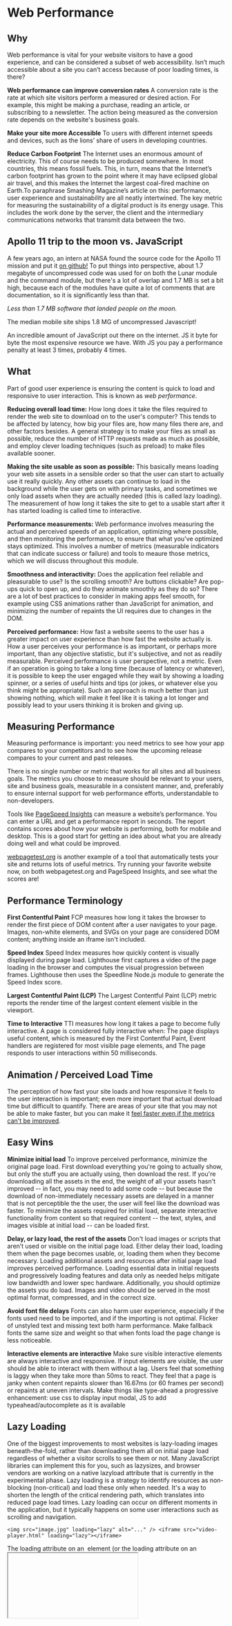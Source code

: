 # Web Performance

## Why

Web performance is vital for your website visitors to have a good experience, and can be considered a subset of web accessibility. Isn’t much accessible about a site you can’t access because of poor loading times, is there?

**Web performance can improve conversion rates**
A conversion rate is the rate at which site visitors perform a measured or desired action. For example, this might be making a purchase, reading an article, or subscribing to a newsletter. The action being measured as the conversion rate depends on the website's business goals.

**Make your site more Accessible**
To users with different internet speeds and devices, such as the lions’ share of users in developing countries.

**Reduce Carbon Footprint**
The Internet uses an enormous amount of electricity. This of course needs to be produced somewhere. In most countries, this means fossil fuels. This, in turn, means that the Internet’s carbon footprint has grown to the point where it may have eclipsed global air travel, and this makes the Internet the largest coal-fired machine on Earth.To paraphrase Smashing Magazine’s article on this: performance, user experience and sustainability are all neatly intertwined. The key metric for measuring the sustainability of a digital product is its energy usage. This includes the work done by the server, the client and the intermediary communications networks that transmit data between the two.


## Apollo 11 trip to the moon vs. JavaScript

A few years ago, an intern at NASA found the source code for the Apollo 11 mission and put it [on github!](https://github.com/chrislgarry/Apollo-11) To put things into perspective, about 1.7 megabyte of uncompressed code was used for on both the Lunar module and the command module, but there's a lot of overlap and 1.7 MB is set a bit high, because each of the modules have quite a lot of comments that are documentation, so it is significantly less than that. 

*Less than 1.7 MB software that landed people on the moon.*

The median mobile site ships 1.8 MG of uncompressed Javascript!

An incredible amount of JavaScript out there on the internet. JS it byte for byte the most expensive resource we have. With JS you pay a performance penalty at least 3 times, probably 4 times. 

## What

Part of good user experience is ensuring the content is quick to load and responsive to user interaction. This is known as *web performance*.

**Reducing overall load time:** How long does it take the files required to render the web site to download on to the user's computer? This tends to be affected by latency, how big your files are, how many files there are, and other factors besides. 
A general strategy is to make your files as small as possible, reduce the number of HTTP requests made as much as possible, and employ clever loading techniques (such as preload) to make files available sooner.

**Making the site usable as soon as possible:** This basically means loading your web site assets in a sensible order so that the user can start to actually use it really quickly. Any other assets can continue to load in the background while the user gets on with primary tasks, and sometimes we only load assets when they are actually needed (this is called lazy loading). The measurement of how long it takes the site to get to a usable start after it has started loading is called time to interactive.

**Performance measurements:** Web performance involves measuring the actual and perceived speeds of an application, optimizing where possible, and then monitoring the performance, to ensure that what you've optimized stays optimized. This involves a number of metrics (measurable indicators that can indicate success or failure) and tools to meaure those metrics, which we will discuss throughout this module.

**Smoothness and interactivity:** Does the application feel reliable and pleasurable to use? Is the scrolling smooth? Are buttons clickable? Are pop-ups quick to open up, and do they animate smoothly as they do so? There are a lot of best practices to consider in making apps feel smooth, for example using CSS animations rather than JavaScript for animation, and minimizing the number of repaints the UI requires due to changes in the DOM.

**Perceived performance:** How fast a website seems to the user has a greater impact on user experience than how fast the website actually is. How a user perceives your performance is as important, or perhaps more important, than any objective statistic, but it's subjective, and not as readily measurable. Perceived performance is user perspective, not a metric. Even if an operation is going to take a long time (because of latency or whatever), it is possible to keep the user engaged while they wait by showing a loading spinner, or a series of useful hints and tips (or jokes, or whatever else you think might be appropriate). Such an approach is much better than just showing nothing, which will make it feel like it is taking a lot longer and possibly lead to your users thinking it is broken and giving up.

## Measuring Performance

Measuring performance is important: you need metrics to see how your app compares to your competitors and to see how the upcoming release compares to your current and past releases. 

There is no single number or metric that works for all sites and all business goals. The metrics you choose to measure should be relevant to your users, site and business goals, measurable in a consistent manner, and, preferably to ensure internal support for web performance efforts, understandable to non-developers. 

Tools like [PageSpeed Insights](https://developers.google.com/speed/pagespeed/insights/) can measure a website’s performance. You can enter a URL and get a performance report in seconds. The report contains scores about how your website is performing, both for mobile and desktop. This is a good start for getting an idea about what you are already doing well and what could be improved.

[webpagetest.org](https://webpagetest.org/) is another example of a tool that automatically tests your site and returns lots of useful metrics.
Try running your favorite website now, on both webpagetest.org and PageSpeed Insights, and see what the scores are!

## Performance Terminology

**First Contentful Paint**
FCP measures how long it takes the browser to render the first piece of DOM content after a user navigates to your page. Images, non-white <canvas> elements, and SVGs on your page are considered DOM content; anything inside an iframe isn't included.

**Speed Index**
Speed Index measures how quickly content is visually displayed during page load. Lighthouse first captures a video of the page loading in the browser and computes the visual progression between frames. Lighthouse then uses the Speedline Node.js module to generate the Speed Index score.

**Largest Contentful Paint (LCP)**
The Largest Contentful Paint (LCP) metric reports the render time of the largest content element visible in the viewport.

**Time to Interactive**
TTI measures how long it takes a page to become fully interactive. A page is considered fully interactive when:
The page displays useful content, which is measured by the First Contentful Paint,
Event handlers are registered for most visible page elements, and
The page responds to user interactions within 50 milliseconds.

 
## Animation / Perceived Load Time

The perception of how fast your site loads and how responsive it feels to the user interaction is important; even more important that actual download time but difficult to quantify. There are areas of your site that you may not be able to make faster, but you can make it [feel faster even if the metrics can't be improved](https://developer.mozilla.org/en-US/docs/Learn/Performance/Perceived_performance
).

## Easy Wins

**Minimize initial load**
To improve perceived performance, minimize the original page load. 
First download everything you're going to actually show, but only the stuff you are actually using, then download the rest. If you're downloading all the assets in the end, the weight of all your assets hasn't improved -- in fact, you may need to add some code -- but because the download of non-immediately necessary assets are delayed in a manner that is not perceptible the the user, the user will feel like the download was faster. 
To minimize the assets required for initial load, separate interactive functionality from content so that required content  -- the text, styles, and images visible at initial load -- can be loaded first. 

**Delay, or lazy load, the rest of the assets**
Don't load images or scripts that aren’t used or visible on the initial page load. Either delay their load, loading them when the page becomes usable, or, loading them when they become necessary. Loading additional assets and resources after initial page load improves perceived performance. Loading essential data in initial requests and progressively loading features and data only as needed helps mitigate low bandwidth and lower spec hardware.
Additionally, you should optimize the assets you do load. Images and video should be served in the most optimal format, compressed, and in the correct size.

**Avoid font file delays**
Fonts can also harm user experience, especially if the fonts used need to be imported, and if the importing is not optimal.  Flicker of unstyled text and missing text both harm performance.
Make fallback fonts the same size and weight so that when fonts load the page change is less noticeable.

**Interactive elements are interactive**
Make sure visible interactive elements are always interactive and responsive. If input elements are visible, the user should be able to interact with them without a lag. Users feel that something is laggy when they take more than 50ms to react. They feel that a page is janky when content repaints slower than 16.67ms (or 60 frames per second) or repaints at uneven intervals.
Make things like type-ahead a progressive enhancement: use css to display input modal, JS to add typeahead/autocomplete as it is available
 
## Lazy Loading
One of the biggest improvements to most websites is lazy-loading images beneath-the-fold, rather than downloading them all on initial page load regardless of whether a visitor scrolls to see them or not. Many JavaScript libraries can implement this for you, such as lazysizes, and browser vendors are working on a native lazyload attribute that is currently in the experimental phase.
Lazy loading is a strategy to identify resources as non-blocking (non-critical) and load these only when needed. It's a way to shorten the length of the critical rendering path, which translates into reduced page load times.
Lazy loading can occur on different moments in the application, but it typically happens on some user interactions such as scrolling and navigation. 

```<img src="image.jpg" loading="lazy" alt="..." /> <iframe src="video-player.html" loading="lazy"></iframe>```

The loading attribute on an <img> element (or the loading attribute on an <iframe>) can be used to instruct the browser to defer loading of images/iframes that are off-screen until the user scrolls near them.
 
## Images
Media, namely images and video, account for over 70% of the bytes downloaded for the average website. In terms of download performance, eliminating media, and reducing file size is the low-hanging fruit. 

**Image Format**
The optimal file format typically depends on the character of the image.
The less colors an image has and the less photographic it is, the better it is to use the SVG format. This requires the source to be available as in a vector graphic format. Should such an image only exist as a bitmap, then PNG would be the fallback format to chose. Examples for these types of motifs are logos, illustrations, charts or icons (note: SVGs are far better than icon fonts!). Both formats support transparency.

**Serving the optimal size**
In image delivery the "one size fits all" approach will not yield the best results, meaning that for smaller screens you would want to serve images with smaller resolution and vis-versa for larger screens. On top of that you'd also want to serve higher resolution images to those devices that boast a high DPI screen (e.g. "Retina"). So apart from creating plenty of intermediate image variants you also need a way to serve the right file to the right browser. That's where you would need to upgrade your ```<picture>``` and ```<source>``` elements with media and/or sizes attributes.

**Controlling the priority (and ordering) of downloading images**
Getting the most important images in front of visitors sooner than the less important can deliver improved perceived performance.

The first thing to check is that your content images use ```<img>``` elements and your background images are defined in CSS with background-image — images referenced in ```<img>``` elements are assigned a higher loading priority than background images.

## Exercice

Use google's chrome performance plugin to make a performance audit of one of your favourite websites. Make sure you understand the score system.
Considering today's'  lecture on web performance, find one or more adjustments you can make to your project to make it perform better.


## Reading

- [Why Web Performance Matters](https://developers.google.com/web/fundamentals/performance/why-performance-matters)
- [MDN Web Performance Primer](https://developer.mozilla.org/en-US/docs/Learn/Performance)
- [Webpabetest](https://www.webpagetest.org/)
- [Google's Lighthouse](https://developers.google.com/web/tools/lighthouse)
- [Performant front-end architecture](https://www.debugbear.com/blog/performant-front-end-architecture)
- [Front-End Performance Checklist 2020](https://www.smashingmagazine.com/2020/01/front-end-performance-checklist-2020-pdf-pages/)
- [Performance Budgets, Pragmatically](https://csswizardry.com/2020/01/performance-budgets-pragmatically/)

